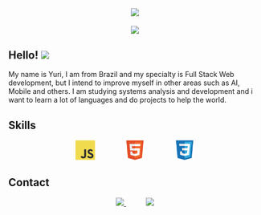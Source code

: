 <p align="center">
  <a href="#">
    <img align="center" width="700" src="dev.gif" />
    <a href="https://github.com/yuripeixinho/github-readme-stats">
    <br>
    <br>
    <img align="center" src="https://github-readme-stats.vercel.app/api/top-langs/?username=yuripeixinho&layout=compact" width="500"/>
  </a>
</p>

## Hello! <img src="https://raw.githubusercontent.com/iampavangandhi/iampavangandhi/master/gifs/Hi.gif" width="30px"></h2>
<p> 
My name is Yuri, I am from Brazil and my specialty is Full Stack Web development, but I intend to improve myself in other areas such as AI, Mobile and others. I am studying systems analysis and development and i want to learn a lot of languages and do projects to help the world.
</p>

## Skills 
<p align="center">
    <img height="40" src="https://raw.githubusercontent.com/devicons/devicon/master/icons/javascript/javascript-original.svg">
    &nbsp;&nbsp;&nbsp;&nbsp;&nbsp;&nbsp;&nbsp;&nbsp;&nbsp;&nbsp;&nbsp;&nbsp;&nbsp;
    <img height="40" src="https://raw.githubusercontent.com/devicons/devicon/master/icons/html5/html5-original.svg">
    &nbsp;&nbsp;&nbsp;&nbsp;&nbsp;&nbsp;&nbsp;&nbsp;&nbsp;&nbsp;&nbsp;&nbsp;&nbsp;
    <img height="40" src="https://raw.githubusercontent.com/devicons/devicon/master/icons/css3/css3-original.svg">
</p>

## Contact

<p align="center">
    <a href="https://www.instagram.com/peixinhoyuri/">
        <img  src="https://img.shields.io/badge/instagram-%23100000.svg?&style=for-the-badge&logo=instagram&logoColor=white&link=mailto:https://www.instagram.com/peixinhoyuri/">
    </a>
    &nbsp;&nbsp;&nbsp;&nbsp;&nbsp;&nbsp;&nbsp;&nbsp;&nbsp;
    <a href="mailto:yuripeixinho03@gmail.com">
        <img src="https://img.shields.io/badge/gmail-D14836?&style=for-the-badge&logo=gmail&logoColor=white&link=mailto:yuripeixinho03@gmail.com">
</p>
